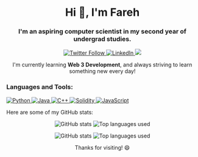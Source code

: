 <h1 align="center">Hi 👋, I'm Fareh</h1>
<h3 align="center">I'm an aspiring computer scientist in my second year of undergrad studies.</h3>
<p align="center">
  <a href="https://twitter.com/farehiqbal" target="_blank">
    <img src="https://img.shields.io/twitter/follow/farehhhhhhh?style=social" alt="Twitter Follow">
  </a>
  <a href="https://www.linkedin.com/in/fareh-iqbal-781906232/" target="_blank">
    <img src="https://img.shields.io/badge/-Fareh%20Iqbal-blue?style=flat-square&logo=Linkedin&logoColor=white&link=https://www.linkedin.com/in/fareh-iqbal-781906232/" alt="LinkedIn">
  </a>
  <a href="mailto:fareh.iqbal55@gmail.com" target="_blank">
    <img src="https://img.shields.io/badge/-Email%20Me-red?style=flat-square&logo=Gmail&logoColor=white&link=mailto:fareh.iqbal55@gmail.com">
  </a>
</p>
<p align="center">I'm currently learning <strong>Web 3 Development</strong>, and always striving to learn something new every day!</p>
<h3 align="left">Languages and Tools:</h3>
<p align="left">
  <a href="https://www.python.org" target="_blank" rel="noreferrer">
    <img src="https://img.shields.io/badge/-Python-3776AB?style=flat-square&logo=Python&logoColor=white" alt="Python">
  </a>
  <a href="https://www.java.com" target="_blank" rel="noreferrer">
    <img src="https://img.shields.io/badge/-Java-007396?style=flat-square&logo=Java&logoColor=white" alt="Java">
  </a>
  <a href="https://www.cplusplus.com/" target="_blank" rel="noreferrer">
    <img src="https://img.shields.io/badge/-C++-00599C?style=flat-square&logo=C%2B%2B&logoColor=white" alt="C++">
  </a>
  <a href="https://soliditylang.org/" target="_blank" rel="noreferrer">
    <img src="https://img.shields.io/badge/-Solidity-363636?style=flat-square&logo=Solidity&logoColor=white" alt="Solidity">
  </a>
  <a href="https://developer.mozilla.org/en-US/docs/Web/JavaScript" target="_blank" rel="noreferrer">
    <img src="https://img.shields.io/badge/-JavaScript-F7DF1E?style=flat-square&logo=JavaScript&logoColor=black" alt="JavaScript">
  </a>
</p>
<p align="left">Here are some of my GitHub stats:</p>
<p align="center">
  <img src="https://github-readme-stats.vercel.app/api?username=farehiqbal&show_icons=true&theme=tokyonight" alt="GitHub stats">
  <img src="https://github-readme-stats.vercel.app/api/top-langs/?username=farehiqbal&langs_count=3&theme=tokyonight" alt="Top languages used">
  <p align="center">
  <img src="https://github-readme-stats.vercel.app/api?username=farehiqbal&show_icons=true&theme=tokyonight" alt="GitHub stats">
  <img src="https://github-readme-stats.vercel.app/api/top-langs/?username=farehiqbal&langs_count=4&layout=compact&theme=tokyonight&exclude_repo=github-readme-stats,farehiqbal.github.io" alt="Top languages used">
</p>

</p>
<p align="center">Thanks for visiting! 😄</p>
